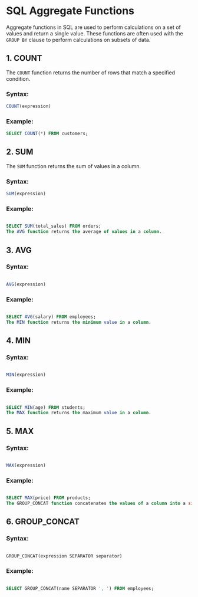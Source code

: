 # SQL Aggregate Functions

Aggregate functions in SQL are used to perform calculations on a set of values and return a single value. These functions are often used with the `GROUP BY` clause to perform calculations on subsets of data.

## 1. COUNT

The `COUNT` function returns the number of rows that match a specified condition.

### Syntax:

```sql
COUNT(expression)
```

### Example:

```sql
SELECT COUNT(*) FROM customers;
```

## 2. SUM

The `SUM` function returns the sum of values in a column.

### Syntax:

```sql
SUM(expression)
```

### Example:

```sql

SELECT SUM(total_sales) FROM orders;
The AVG function returns the average of values in a column.
```

## 3. AVG

### Syntax:

```sql

AVG(expression)
```

### Example:

```sql

SELECT AVG(salary) FROM employees;
The MIN function returns the minimum value in a column.
```

## 4. MIN

### Syntax:

```sql

MIN(expression)
```

### Example:

```sql

SELECT MIN(age) FROM students;
The MAX function returns the maximum value in a column.
```

## 5. MAX

### Syntax:

```sql

MAX(expression)
```

### Example:

```sql

SELECT MAX(price) FROM products;
The GROUP_CONCAT function concatenates the values of a column into a single string, with optional separator.
```

## 6. GROUP_CONCAT

### Syntax:

```sql

GROUP_CONCAT(expression SEPARATOR separator)
```

### Example:

```sql

SELECT GROUP_CONCAT(name SEPARATOR ', ') FROM employees;

```
